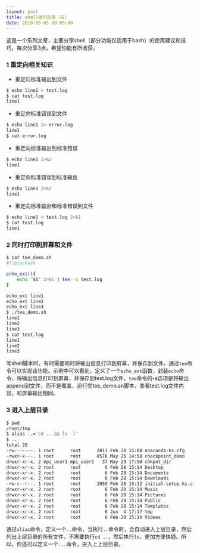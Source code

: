 ```yaml
---
layout: post
title: shell技巧分享（五）
date: 2018-06-05 00:05:00
---
```


这是一个系列文章，主要分享shell（部分功能仅适用于bash）的使用建议和技巧，每次分享3点，希望你能有所收获。

### 1 重定向相关知识

- 重定向标准输出到文件

```bash
$ echo line1 > test.log
$ cat test.log
line1
```

- 重定向标准错误到文件

```bash
$ echo line1 2> error.log
line1
$ cat error.log
```

- 重定向标准输出到标准错误

```bash
$ echo line1 1>&2
line1
```

- 重定向标准错误到标准输出

```bash
$ echo line1 2>&1
line1
```

- 重定向标准输出和标准错误到文件

```bash
$ echo line1 > test.log 2>&1
$ cat test.log
line1
```

### 2 同时打印到屏幕和文件

```bash
$ cat tee_demo.sh
#!/bin/bash

echo_ext(){
    echo "$1" 2>&1 | tee -a test.log
}

echo_ext line1
echo_ext line2
echo_ext line3
$ ./tee_demo.sh
line1
line2
line3
$ cat test.log
line1
line2
line3
```

写shell脚本时，有时需要同时将输出信息打印到屏幕，并保存到文件，通过`tee`命令可以实现该功能。示例中可以看到，定义了一个`echo_ext`函数，封装`echo`命令，将输出信息打印到屏幕，并保存到test.log文件，`tee`命令的-a选项是将输出append到文件，而不是覆盖，运行完tee_demo.sh脚本，查看test.log文件内容，和屏幕输出相同。

### 3 进入上层目录

```bash
$ pwd
/root/tmp
$ alias ..='cd .. && ls -l'
$ ..
total 20
-rw-------. 1 root      root      2011 Feb 28 15:08 anaconda-ks.cfg
-rwxr-x---. 1 root      root      8576 May 25 14:58 checkpoint_demo
drwxr-xr-x. 2 mpi_user1 mpi_user1   37 May 29 17:50 chkpnt_dir
drwxr-xr-x. 2 root      root         6 Feb 28 15:14 Desktop
drwxr-xr-x. 2 root      root         6 Feb 28 15:14 Documents
drwxr-xr-x. 2 root      root         6 Feb 28 15:14 Downloads
-rw-r--r--. 1 root      root      2059 Feb 28 15:12 initial-setup-ks.cfg
drwxr-xr-x. 2 root      root         6 Feb 28 15:14 Music
drwxr-xr-x. 2 root      root         6 Feb 28 15:14 Pictures
drwxr-xr-x. 2 root      root         6 Feb 28 15:14 Public
drwxr-xr-x. 2 root      root         6 Feb 28 15:14 Templates
drwxr-xr-x. 2 root      root         6 Jun  4 17:17 tmp
drwxr-xr-x. 2 root      root         6 Feb 28 15:14 Videos
```

通过`alias`命令，定义一个`..`命令，当执行`..`命令时，会自动进入上层目录，然后列出上层目录的所有文件，不需要执行`cd ..`，然后执行`ls`，更加方便快捷。所以，你还可以定义一个`...`命令，进入上上层目录。
